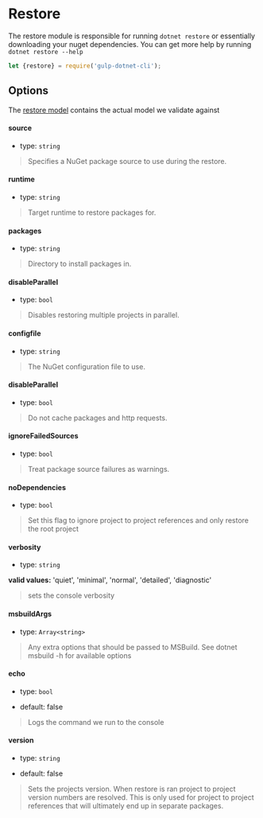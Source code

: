 # Restore

The restore module is responsible for running `dotnet restore` or essentially downloading your nuget dependencies. You can get more help by running `dotnet restore --help`

```js
let {restore} = require('gulp-dotnet-cli');

```


## Options

The [restore model](/lib/models/RestoreModel.js) contains the actual model we validate against


#### source

* type: `string`

> Specifies a NuGet package source to use during the restore.

#### runtime

* type: `string`

> Target runtime to restore packages for.

#### packages

* type: `string`

> Directory to install packages in.

#### disableParallel

* type: `bool`

> Disables restoring multiple projects in parallel.

#### configfile

* type: `string`

> The NuGet configuration file to use.

#### disableParallel

* type: `bool`

> Do not cache packages and http requests.

#### ignoreFailedSources

* type: `bool`

> Treat package source failures as warnings.

#### noDependencies

* type: `bool`

> Set this flag to ignore project to project references and only restore the root project


#### verbosity 

* type: `string`

**valid values:** 'quiet', 'minimal', 'normal', 'detailed', 'diagnostic'

> sets the console verbosity


#### msbuildArgs

* type: `Array<string>`

> Any extra options that should be passed to MSBuild. See dotnet msbuild -h for available options

#### echo

* type: `bool`

* default: false

> Logs the command we run to the console

#### version

* type: `string`

* default: false

> Sets the projects version. When restore is ran project to project version numbers are resolved. This is only used for project to project references that will ultimately end up in separate packages.